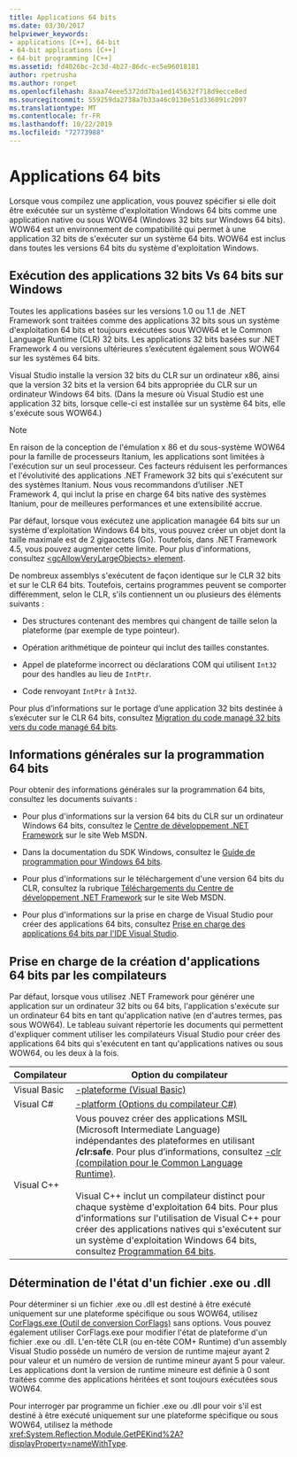 ```yaml
---
title: Applications 64 bits
ms.date: 03/30/2017
helpviewer_keywords:
- applications [C++], 64-bit
- 64-bit applications [C++]
- 64-bit programming [C++]
ms.assetid: fd4026bc-2c3d-4b27-86dc-ec5e96018181
author: rpetrusha
ms.author: ronpet
ms.openlocfilehash: 8aaa74eee5372dd7ba1ed145632f718d9ecce8ed
ms.sourcegitcommit: 559259da2738a7b33a46c0130e51d336091c2097
ms.translationtype: MT
ms.contentlocale: fr-FR
ms.lasthandoff: 10/22/2019
ms.locfileid: "72773988"
---
```

# <a name="64-bit-applications"></a>Applications 64 bits
Lorsque vous compilez une application, vous pouvez spécifier si elle doit être exécutée sur un système d'exploitation Windows 64 bits comme une application native ou sous WOW64 (Windows 32 bits sur Windows 64 bits). WOW64 est un environnement de compatibilité qui permet à une application 32 bits de s'exécuter sur un système 64 bits. WOW64 est inclus dans toutes les versions 64 bits du système d'exploitation Windows.  
  
## <a name="running-32-bit-vs-64-bit-applications-on-windows"></a>Exécution des applications 32 bits Vs 64 bits sur Windows  
 Toutes les applications basées sur les versions 1.0 ou 1.1 de .NET Framework sont traitées comme des applications 32 bits sous un système d'exploitation 64 bits et toujours exécutées sous WOW64 et le Common Language Runtime (CLR) 32 bits. Les applications 32 bits basées sur .NET Framework 4 ou versions ultérieures s’exécutent également sous WOW64 sur les systèmes 64 bits.  
  
 Visual Studio installe la version 32 bits du CLR sur un ordinateur x86, ainsi que la version 32 bits et la version 64 bits appropriée du CLR sur un ordinateur Windows 64 bits. (Dans la mesure où Visual Studio est une application 32 bits, lorsque celle-ci est installée sur un système 64 bits, elle s'exécute sous WOW64.)  
  
> [!NOTE]
> En raison de la conception de l'émulation x 86 et du sous-système WOW64 pour la famille de processeurs Itanium, les applications sont limitées à l'exécution sur un seul processeur. Ces facteurs réduisent les performances et l'évolutivité des applications .NET Framework 32 bits qui s'exécutent sur des systèmes Itanium. Nous vous recommandons d’utiliser .NET Framework 4, qui inclut la prise en charge 64 bits native des systèmes Itanium, pour de meilleures performances et une extensibilité accrue.  
  
 Par défaut, lorsque vous exécutez une application managée 64 bits sur un système d'exploitation Windows 64 bits, vous pouvez créer un objet dont la taille maximale est de 2 gigaoctets (Go). Toutefois, dans .NET Framework 4.5, vous pouvez augmenter cette limite.  Pour plus d'informations, consultez [\<gcAllowVeryLargeObjects> element](./configure-apps/file-schema/runtime/gcallowverylargeobjects-element.md).  
  
 De nombreux assemblys s'exécutent de façon identique sur le CLR 32 bits et sur le CLR 64 bits. Toutefois, certains programmes peuvent se comporter différemment, selon le CLR, s'ils contiennent un ou plusieurs des éléments suivants :  
  
- Des structures contenant des membres qui changent de taille selon la plateforme (par exemple de type pointeur).  
  
- Opération arithmétique de pointeur qui inclut des tailles constantes.  
  
- Appel de plateforme incorrect ou déclarations COM qui utilisent `Int32` pour des handles au lieu de `IntPtr`.  
  
- Code renvoyant `IntPtr` à `Int32`.  
  
 Pour plus d’informations sur le portage d’une application 32 bits destinée à s’exécuter sur le CLR 64 bits, consultez [Migration du code managé 32 bits vers du code managé 64 bits](https://docs.microsoft.com/previous-versions/dotnet/articles/ms973190(v=msdn.10)).  
  
## <a name="general-64-bit-programming-information"></a>Informations générales sur la programmation 64 bits  
 Pour obtenir des informations générales sur la programmation 64 bits, consultez les documents suivants :  
  
- Pour plus d'informations sur la version 64 bits du CLR sur un ordinateur Windows 64 bits, consultez le [Centre de développement .NET Framework](https://go.microsoft.com/fwlink/?LinkId=37079) sur le site Web MSDN.  
  
- Dans la documentation du SDK Windows, consultez le [Guide de programmation pour Windows 64 bits](https://go.microsoft.com/fwlink/p/?LinkId=253512).  
  
- Pour plus d'informations sur le téléchargement d'une version 64 bits du CLR, consultez la rubrique [Téléchargements du Centre de développement .NET Framework](https://go.microsoft.com/fwlink/?LinkId=50953) sur le site Web MSDN.  
  
- Pour plus d'informations sur la prise en charge de Visual Studio pour créer des applications 64 bits, consultez [Prise en charge des applications 64 bits par l'IDE Visual Studio](/visualstudio/ide/visual-studio-ide-64-bit-support).  
  
## <a name="compiler-support-for-creating-64-bit-applications"></a>Prise en charge de la création d'applications 64 bits par les compilateurs  
 Par défaut, lorsque vous utilisez .NET Framework pour générer une application sur un ordinateur 32 bits ou 64 bits, l'application s'exécute sur un ordinateur 64 bits en tant qu'application native (en d'autres termes, pas sous WOW64). Le tableau suivant répertorie les documents qui permettent d'expliquer comment utiliser les compilateurs Visual Studio pour créer des applications 64 bits qui s'exécutent en tant qu'applications natives ou sous WOW64, ou les deux à la fois.  
  
|Compilateur|Option du compilateur|  
|--------------|---------------------|  
|Visual Basic|[-plateforme (Visual Basic)](../visual-basic/reference/command-line-compiler/platform.md)|  
|Visual C#|[-platform (Options du compilateur C#)](../csharp/language-reference/compiler-options/platform-compiler-option.md)|  
|Visual C++|Vous pouvez créer des applications MSIL (Microsoft Intermediate Language) indépendantes des plateformes en utilisant **/clr:safe**. Pour plus d’informations, consultez [-clr (compilation pour le Common Language Runtime)](/cpp/build/reference/clr-common-language-runtime-compilation).<br /><br /> Visual C++ inclut un compilateur distinct pour chaque système d'exploitation 64 bits. Pour plus d'informations sur l'utilisation de Visual C++ pour créer des applications natives qui s'exécutent sur un système d'exploitation Windows 64 bits, consultez [Programmation 64 bits](/cpp/build/configuring-programs-for-64-bit-visual-cpp).|  
  
## <a name="determining-the-status-of-an-exe-file-or-dll-file"></a>Détermination de l'état d'un fichier .exe ou .dll  
 Pour déterminer si un fichier .exe ou .dll est destiné à être exécuté uniquement sur une plateforme spécifique ou sous WOW64, utilisez [CorFlags.exe (Outil de conversion CorFlags)](./tools/corflags-exe-corflags-conversion-tool.md) sans options. Vous pouvez également utiliser CorFlags.exe pour modifier l'état de plateforme d'un fichier .exe ou .dll. L'en-tête CLR (ou en-tête COM+ Runtime) d'un assembly Visual Studio possède un numéro de version de runtime majeur ayant 2 pour valeur et un numéro de version de runtime mineur ayant 5 pour valeur. Les applications dont la version de runtime mineure est définie à 0 sont traitées comme des applications héritées et sont toujours exécutées sous WOW64.  
  
 Pour interroger par programme un fichier .exe ou .dll pour voir s'il est destiné à être exécuté uniquement sur une plateforme spécifique ou sous WOW64, utilisez la méthode <xref:System.Reflection.Module.GetPEKind%2A?displayProperty=nameWithType>.
